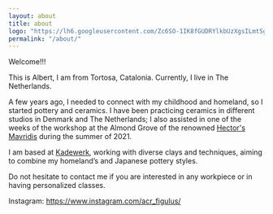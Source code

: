```yaml
---
layout: about
title: about
logo: "https://lh6.googleusercontent.com/Zc6SO-1IK8fGUDRYlkbUzXgsILmtSgi0GFCFx5HreCT3nOK3ZBihy6tv6UXeDHF8z2Y=w2400"
permalink: "/about/"
---
```



Welcome!!!

This is Albert, I am from Tortosa, Catalonia. Currently, I live in The Netherlands.

A few years ago, I needed to connect with my childhood and homeland, so I started pottery and ceramics. I have been practicing ceramics in different studios in Denmark and The Netherlands; I also assisted in one of the weeks of the workshop at the Almond Grove of the renowned [Hector's Mavridis](https://www.hectormavridis.com/) during the summer of 2021.

I am based at [Kadewerk](https://www.facebook.com/kadewerk/), working with diverse clays and techniques, aiming to combine my homeland’s and Japanese pottery styles. 

Do not hesitate to contact me if you are interested in any workpiece or in having personalized classes.

Instagram: https://www.instagram.com/acr_figulus/

